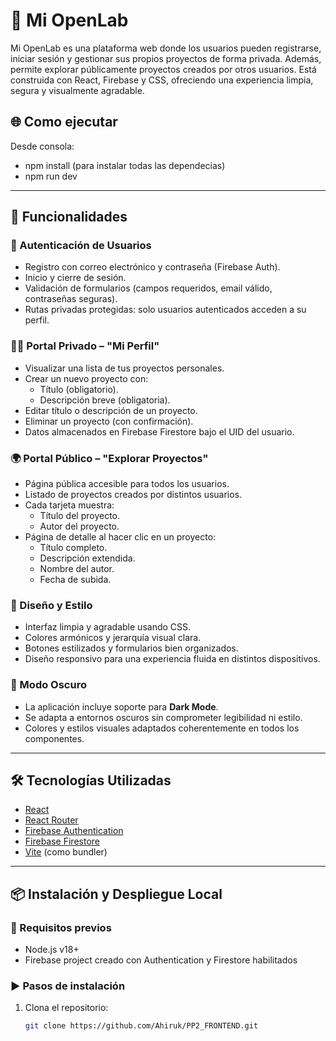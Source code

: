 # 🧪 Mi OpenLab

Mi OpenLab es una plataforma web donde los usuarios pueden registrarse, iniciar sesión y gestionar sus propios proyectos de forma privada. Además, permite explorar públicamente proyectos creados por otros usuarios. Está construida con React, Firebase y CSS, ofreciendo una experiencia limpia, segura y visualmente agradable.

## 🌐 Como ejecutar

Desde consola: 
- npm install (para instalar todas las dependecias)
- npm run dev

---

## 🚀 Funcionalidades

### 🔐 Autenticación de Usuarios

- Registro con correo electrónico y contraseña (Firebase Auth).
- Inicio y cierre de sesión.
- Validación de formularios (campos requeridos, email válido, contraseñas seguras).
- Rutas privadas protegidas: solo usuarios autenticados acceden a su perfil.

### 🧑‍💼 Portal Privado – "Mi Perfil"

- Visualizar una lista de tus proyectos personales.
- Crear un nuevo proyecto con:
  - Título (obligatorio).
  - Descripción breve (obligatoria).
- Editar título o descripción de un proyecto.
- Eliminar un proyecto (con confirmación).
- Datos almacenados en Firebase Firestore bajo el UID del usuario.

### 🌍 Portal Público – "Explorar Proyectos"

- Página pública accesible para todos los usuarios.
- Listado de proyectos creados por distintos usuarios.
- Cada tarjeta muestra:
  - Título del proyecto.
  - Autor del proyecto.
- Página de detalle al hacer clic en un proyecto:
  - Título completo.
  - Descripción extendida.
  - Nombre del autor.
  - Fecha de subida.

### 🎨 Diseño y Estilo

- Interfaz limpia y agradable usando CSS.
- Colores armónicos y jerarquía visual clara.
- Botones estilizados y formularios bien organizados.
- Diseño responsivo para una experiencia fluida en distintos dispositivos.

### 🌙 Modo Oscuro

- La aplicación incluye soporte para **Dark Mode**.
- Se adapta a entornos oscuros sin comprometer legibilidad ni estilo.
- Colores y estilos visuales adaptados coherentemente en todos los componentes.

---

## 🛠️ Tecnologías Utilizadas

- [React](https://reactjs.org/)
- [React Router](https://reactrouter.com/)
- [Firebase Authentication](https://firebase.google.com/products/auth)
- [Firebase Firestore](https://firebase.google.com/products/firestore)
- [Vite](https://vitejs.dev/) (como bundler)

---

## 📦 Instalación y Despliegue Local

### 🔧 Requisitos previos

- Node.js v18+
- Firebase project creado con Authentication y Firestore habilitados

### ▶️ Pasos de instalación

1. Clona el repositorio:

   ```bash
   git clone https://github.com/Ahiruk/PP2_FRONTEND.git
